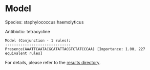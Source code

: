 
# Model

Species: staphylococcus haemolyticus

Antibiotic: tetracycline

```
Model (Conjunction - 1 rules):
------------------------------
Presence(AAATTCAATACGCATATTACGTCTATCCCAA) [Importance: 1.00, 227 equivalent rules]

```

For details, please refer to the [results directory](../../../../../results/scm_b/staphylococcus+haemolyticus/tetracycline/repeat_5/).

